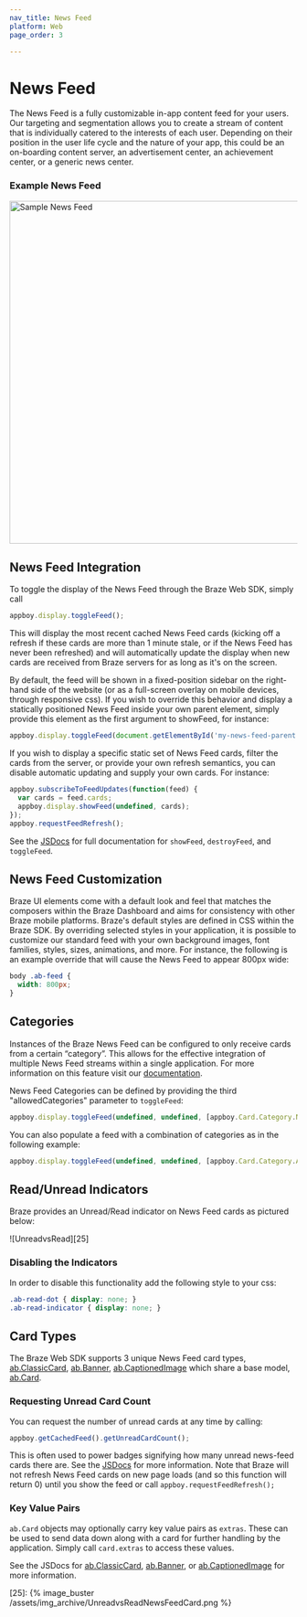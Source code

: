 ```yaml
---
nav_title: News Feed
platform: Web
page_order: 3

---
```

# News Feed

The News Feed is a fully customizable in-app content feed for your users. Our targeting and segmentation allows you to create a stream of content that is individually catered to the interests of each user. Depending on their position in the user life cycle and the nature of your app, this could be an on-boarding content server, an advertisement center, an achievement center, or a generic news center.

### Example News Feed

<img src="{% image_buster /assets/img_archive/WebNewsFeed.png %}" alt="Sample News Feed" height="600" />

## News Feed Integration

To toggle the display of the News Feed through the Braze Web SDK, simply call

``` javascript
appboy.display.toggleFeed();
```

This will display the most recent cached News Feed cards (kicking off a refresh if these cards are more than 1 minute stale, or if the News Feed has never been refreshed) and will automatically update the display when new cards are received from Braze servers for as long as it's on the screen.

By default, the feed will be shown in a fixed-position sidebar on the right-hand side of the website (or as a full-screen overlay on mobile devices, through responsive css). If you wish to override this behavior and display a statically positioned News Feed inside your own parent element, simply provide this element as the first argument to showFeed, for instance:

``` javascript
appboy.display.toggleFeed(document.getElementById('my-news-feed-parent'));
```

If you wish to display a specific static set of News Feed cards, filter the cards from the server, or provide your own refresh semantics, you can disable automatic updating and supply your own cards. For instance:

``` javascript
appboy.subscribeToFeedUpdates(function(feed) {
  var cards = feed.cards;
  appboy.display.showFeed(undefined, cards);
});
appboy.requestFeedRefresh();
```

See the [JSDocs][2] for full documentation for `showFeed`, `destroyFeed`, and `toggleFeed`.

## News Feed Customization

Braze UI elements come with a default look and feel that matches the composers within the Braze Dashboard and aims for consistency with other Braze mobile platforms. Braze's default styles are defined in CSS within the Braze SDK. By overriding selected styles in your application, it is possible to customize our standard feed with your own background images, font families, styles, sizes, animations, and more. For instance, the following is an example override that will cause the News Feed to appear 800px wide:

``` css
body .ab-feed {
  width: 800px;
}
```

## Categories

Instances of the Braze News Feed can be configured to only receive cards from a certain “category”. This allows for the effective integration of multiple News Feed streams within a single application. For more information on this feature visit our [documentation][14].

News Feed Categories can be defined by providing the third "allowedCategories" parameter to `toggleFeed`:

``` javascript
appboy.display.toggleFeed(undefined, undefined, [appboy.Card.Category.NEWS]);
```

You can also populate a feed with a combination of categories as in the following example:

``` javascript
appboy.display.toggleFeed(undefined, undefined, [appboy.Card.Category.ANNOUNCEMENTS, appboy.Card.Category.NEWS]);
```

## Read/Unread Indicators

Braze provides an Unread/Read indicator on News Feed cards as pictured below:

![UnreadvsRead][25]

### Disabling the Indicators

In order to disable this functionality add the following style to your css:

``` css
.ab-read-dot { display: none; }
.ab-read-indicator { display: none; }
```

## Card Types
The Braze Web SDK supports 3 unique News Feed card types, [ab.ClassicCard][3], [ab.Banner][4], [ab.CaptionedImage][5] which share a base model, [ab.Card][1].

### Requesting Unread Card Count

You can request the number of unread cards at any time by calling:

``` javascript
appboy.getCachedFeed().getUnreadCardCount();
```

This is often used to power badges signifying how many unread news-feed cards there are. See the [JSDocs][17] for more information. Note that Braze will not refresh News Feed cards on new page loads (and so this function will return 0) until you show the feed or call `appboy.requestFeedRefresh();`

### Key Value Pairs
`ab.Card` objects may optionally carry key value pairs as `extras`. These can be used to send data down along with a card for further handling by the application.  Simply call `card.extras` to access these values.

See the JSDocs for [ab.ClassicCard][3], [ab.Banner][4], or [ab.CaptionedImage][5] for more information.

[1]: https://js.appboycdn.com/web-sdk/latest/doc/ab.Card.html
[2]: https://js.appboycdn.com/web-sdk/latest/doc/module-display.html#.showFeed
[3]: https://js.appboycdn.com/web-sdk/latest/doc/ab.ClassicCard.html
[4]: https://js.appboycdn.com/web-sdk/latest/doc/ab.Banner.html
[5]: https://js.appboycdn.com/web-sdk/latest/doc/ab.CaptionedImage.html
[14]: {{site.baseurl}}/help/best_practices/news_feed/
[17]: https://js.appboycdn.com/web-sdk/latest/doc/ab.Feed.html
[25]: {% image_buster /assets/img_archive/UnreadvsReadNewsFeedCard.png %}
